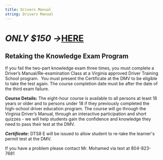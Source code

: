 ```yaml
---
title: Drivers Manual
string: Drivers Manual
---
```

# ***O﻿NLY $150 ->*[HERE](https://square.link/u/O4nU4fi6)**

## Retaking the Knowledge Exam Program

If you fail the two-part knowledge exam three times, you must complete a Driver’s Manual/Re-examination Class at a Virginia approved Driver Training School program.  You must present the Certificate at the DMV to be eligible to take the test again. The course completion date must be after the date of the third exam failure.

**Course Details:** The eight-hour course is available to all persons at least 18 years or older and to persons under 18 if they previously completed the high-school driver education program. The course will go through the Virginia Driver’s Manual, through an interactive participation and short quizzes - we will help students gain the confidence and knowledge they need to pass their test at the DMV.

***Certificate:*** DTS8 E will be issued to allow student to re-take the learner's permit test at the DMV.

I﻿f you have a problem please contact Mr. Mohamed via text at 804-823-7681